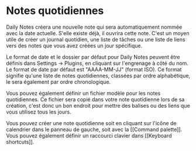 # Notes quotidiennes

Daily Notes créera une nouvelle note qui sera automatiquement nommée avec la date actuelle. S'elle existe déjà, il ouvrira cette note. C'est un moyen utile de créer un journal quotidien, une liste de tâches ou une liste de liens vers des notes que vous avez créées un jour spécifique.

Le format de date et le dossier par défaut pour Daily Notes peuvent être définis dans Settings -> Plugins, en cliquant sur l'engrenage à côté du nom. Le format de date par défaut est "AAAA-MM-JJ" (format ISO). Ce format signifie qu'une liste de notes quotidiennes, classées par ordre alphabétique, le sera également par ordre chronologique.

Vous pouvez également définir un fichier modèle pour les notes quotidiennes. Ce fichier sera copié dans votre note quotidienne lors de sa création, c'est donc un bon endroit pour mettre des balises ou des liens que vous utilisez tous les jours.

Vous pouvez créer une note quotidienne soit en cliquant sur l'icône de calendrier dans le panneau de gauche, soit avec la [[Command palette]]. Vous pouvez également définir un raccourci clavier dans [[Keyboard shortcuts]].

